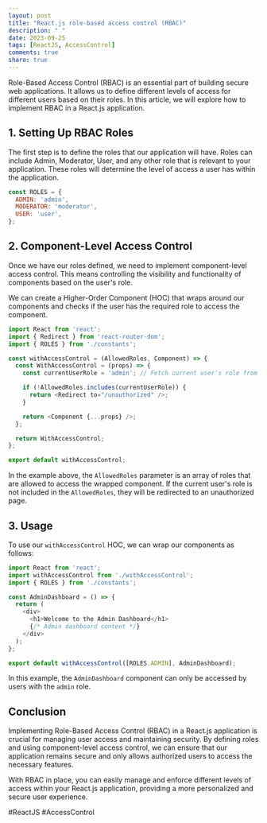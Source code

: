 ```yaml
---
layout: post
title: "React.js role-based access control (RBAC)"
description: " "
date: 2023-09-25
tags: [ReactJS, AccessControl]
comments: true
share: true
---
```


Role-Based Access Control (RBAC) is an essential part of building secure web applications. It allows us to define different levels of access for different users based on their roles. In this article, we will explore how to implement RBAC in a React.js application.

## 1. Setting Up RBAC Roles

The first step is to define the roles that our application will have. Roles can include Admin, Moderator, User, and any other role that is relevant to your application. These roles will determine the level of access a user has within the application.

```javascript
const ROLES = {
  ADMIN: 'admin',
  MODERATOR: 'moderator',
  USER: 'user',
};
```

## 2. Component-Level Access Control

Once we have our roles defined, we need to implement component-level access control. This means controlling the visibility and functionality of components based on the user's role.

We can create a Higher-Order Component (HOC) that wraps around our components and checks if the user has the required role to access the component.

```javascript
import React from 'react';
import { Redirect } from 'react-router-dom';
import { ROLES } from './constants';

const withAccessControl = (AllowedRoles, Component) => {
  const WithAccessControl = (props) => {
    const currentUserRole = 'admin'; // Fetch current user's role from the server or local storage

    if (!AllowedRoles.includes(currentUserRole)) {
      return <Redirect to="/unauthorized" />;
    }

    return <Component {...props} />;
  };

  return WithAccessControl;
};

export default withAccessControl;
```

In the example above, the `AllowedRoles` parameter is an array of roles that are allowed to access the wrapped component. If the current user's role is not included in the `AllowedRoles`, they will be redirected to an unauthorized page.

## 3. Usage

To use our `withAccessControl` HOC, we can wrap our components as follows:

```javascript
import React from 'react';
import withAccessControl from './withAccessControl';
import { ROLES } from './constants';

const AdminDashboard = () => {
  return (
    <div>
      <h1>Welcome to the Admin Dashboard</h1>
      {/* Admin dashboard content */}
    </div>
  );
};

export default withAccessControl([ROLES.ADMIN], AdminDashboard);
```

In this example, the `AdminDashboard` component can only be accessed by users with the `admin` role.

## Conclusion

Implementing Role-Based Access Control (RBAC) in a React.js application is crucial for managing user access and maintaining security. By defining roles and using component-level access control, we can ensure that our application remains secure and only allows authorized users to access the necessary features.

With RBAC in place, you can easily manage and enforce different levels of access within your React.js application, providing a more personalized and secure user experience.

#ReactJS #AccessControl